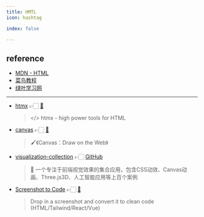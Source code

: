 ```yaml
---
title: HMTL
icon: hashtag

index: false

---
```


<!-- more -->

## reference

- [MDN - HTML](https://developer.mozilla.org/zh-CN/docs/Web/HTML)
- [菜鸟教程](https://www.runoob.com/html/html-tutorial.html)
- [绿叶学习网](http://www.lvyestudy.com)

------

- [htmx](https://htmx.org/) 👉🏻 [🐙](https://github.com/bigskysoftware/htmx)
    > </> htmx - high power tools for HTML
- [canvas](https://airingursb.gitbooks.io/canvas) 👉🏻 [🐙](https://github.com/airingursb/canvas)
    > 🖌《Canvas：Draw on the Web》
- [visualization-collection](https://hepengwei.cn) 👉🏻 [GitHub](https://github.com/hepengwei/visualization-collection)
    > 🌈 一个专注于前端视觉效果的集合应用，包含CSS动效、Canvas动画、Three.js3D、人工智能应用等上百个案例
- [Screenshot to Code](https://screenshottocode.com/) 👉🏻 [🐙](https://github.com/abi/screenshot-to-code)
    > Drop in a screenshot and convert it to clean code (HTML/Tailwind/React/Vue)